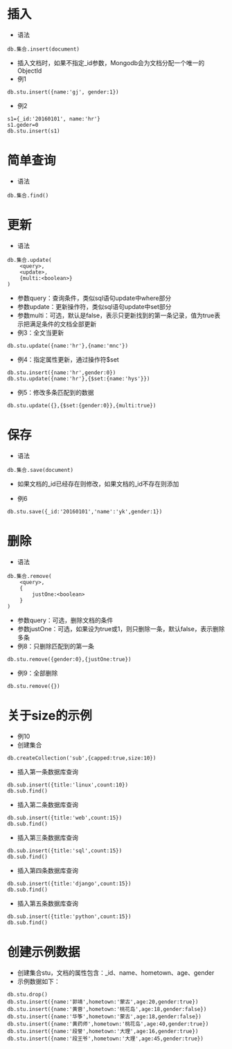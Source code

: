 # 插入

* 语法

```
db.集合.insert(document)
```

* 插入文档时，如果不指定_id参数，Mongodb会为文档分配一个唯一的ObjectId
* 例1

```
db.stu.insert({name:'gj', gender:1})
```

* 例2

```
s1={_id:'20160101', name:'hr'}
s1.geder=0
db.stu.insert(s1)
```

# 简单查询

* 语法

```
db.集合.find()
```

# 更新

* 语法

```
db.集合.update(
	<query>,
	<update>,
	{multi:<boolean>}
)
```

* 参数query：查询条件，类似sql语句update中where部分
* 参数update：更新操作符，类似sql语句update中set部分
* 参数multi：可选，默认是false，表示只更新找到的第一条记录，值为true表示把满足条件的文档全部更新
* 例3：全文当更新

```
db.stu.update({name:'hr'},{name:'mnc'})
```

* 例4：指定属性更新，通过操作符$set

```
db.stu.insert({name:'hr',gender:0})
db.stu.update({name:'hr'},{$set:{name:'hys'}})
```

* 例5：修改多条匹配到的数据

```
db.stu.update({},{$set:{gender:0}},{multi:true})
```

# 保存

* 语法

```
db.集合.save(document)
```

* 如果文档的_id已经存在则修改，如果文档的_id不存在则添加

* 例6

```
db.stu.save({_id:'20160101','name':'yk',gender:1})
```

# 删除

* 语法

```
db.集合.remove(
	<query>,
	{
		justOne:<boolean>
	}
)
```

* 参数query：可选，删除文档的条件
* 参数justOne：可选，如果设为true或1，则只删除一条，默认false，表示删除多条
* 例8：只删除匹配到的第一条

```
db.stu.remove({gender:0},{justOne:true})
```

* 例9：全部删除

```
db.stu.remove({})
```

# 关于size的示例

* 例10
* 创建集合

```
db.createCollection('sub',{capped:true,size:10})
```

* 插入第一条数据库查询

```
db.sub.insert({title:'linux',count:10})
db.sub.find()
```

* 插入第二条数据库查询

```
db.sub.insert({title:'web',count:15})
db.sub.find()
```
* 插入第三条数据库查询

```
db.sub.insert({title:'sql',count:15})
db.sub.find()
```

* 插入第四条数据库查询

```
db.sub.insert({title:'django',count:15})
db.sub.find()
```

* 插入第五条数据库查询

```
db.sub.insert({title:'python',count:15})
db.sub.find()
```

# 创建示例数据

* 创建集合stu，文档的属性包含：_id、name、hometown、age、gender
* 示例数据如下：

```
db.stu.drop()
db.stu.insert({name:'郭靖',hometown:'蒙古',age:20,gender:true})
db.stu.insert({name:'黄蓉',hometown:'桃花岛',age:18,gender:false})
db.stu.insert({name:'华筝',hometown:'蒙古',age:18,gender:false})
db.stu.insert({name:'黄药师',hometown:'桃花岛',age:40,gender:true})
db.stu.insert({name:'段誉',hometown:'大理',age:16,gender:true})
db.stu.insert({name:'段王爷',hometown:'大理',age:45,gender:true})
```
